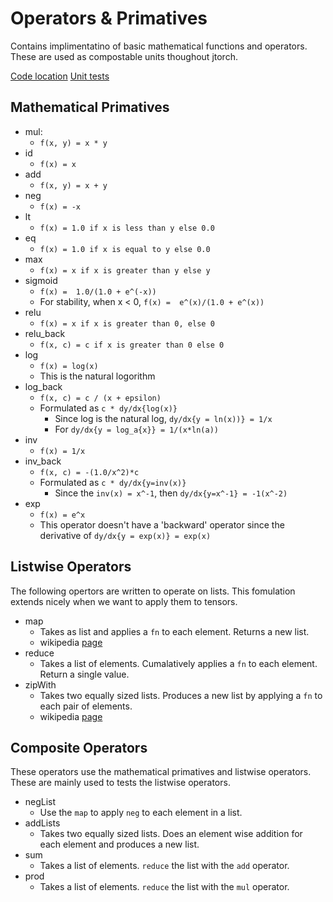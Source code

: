 # Operators & Primatives

Contains implimentatino of basic mathematical functions and operators. These are used
as compostable units thoughout jtorch.

[Code location](https://github.com/jovsa/jtorch/blob/main/jtorch/operators.py)
[Unit tests](https://github.com/jovsa/jtorch/blob/main/tests/tests_operators.py)

## Mathematical Primatives

* mul:
  * `f(x, y) = x * y`
* id
  * `f(x) = x`
* add
  * `f(x, y) = x + y`
* neg
  * `f(x) = -x`
* lt
  * `f(x) = 1.0 if x is less than y else 0.0`
* eq
  * `f(x) = 1.0 if x is equal to y else 0.0`
* max
  * `f(x) = x if x is greater than y else y`
* sigmoid
  * `f(x) =  1.0/(1.0 + e^(-x))`
  * For stability, when x < 0, `f(x) =  e^(x)/(1.0 + e^(x))`
* relu
  * `f(x) = x if x is greater than 0, else 0`
* relu_back
  * `f(x, c) = c if x is greater than 0 else 0`
* log
  * `f(x) = log(x)`
  * This is the natural logorithm
* log_back
  * `f(x, c) = c / (x + epsilon)`
  * Formulated as `c * dy/dx{log(x)}`
    * Since log is the natural log, `dy/dx{y = ln(x))} = 1/x`
    * For `dy/dx{y = log_a{x}} = 1/(x*ln(a))`
* inv
  * `f(x) = 1/x`
* inv_back
  * `f(x, c) = -(1.0/x^2)*c`
  * Formulated as `c * dy/dx{y=inv(x)}`
    * Since the `inv(x) = x^-1`, then `dy/dx{y=x^-1} = -1(x^-2)`
* exp
  * `f(x) = e^x`
  * This operator doesn't have a 'backward' operator since the derivative of `dy/dx{y = exp(x)} = exp(x)`


## Listwise Operators

The following opertors are written to operate on lists. This fomulation extends nicely when we want to apply them to tensors.

* map
  * Takes as list and applies a `fn` to each element. Returns a new list.
  * wikipedia [page](https://en.wikipedia.org/wiki/Map_(higher-order_function))
* reduce
  * Takes a list of elements. Cumalatively applies a `fn` to each element. Return a single value.
* zipWith
  * Takes two equally sized lists. Produces a new list by applying a `fn` to each pair of elements.
  * wikipedia [page](https://en.wikipedia.org/wiki/Map_(higher-order_function))


## Composite Operators

These operators use the mathematical primatives and listwise operators. These are mainly used to tests the listwise operators.

* negList
  * Use the `map` to apply `neg` to each element in a list.
* addLists
  * Takes two equally sized lists. Does an element wise addition for each element and produces a new list.
* sum
  * Takes a list of elements. `reduce` the list with the `add` operator.
* prod
  * Takes a list of elements. `reduce` the list with the `mul` operator.
